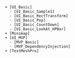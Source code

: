 
       + [UI_Basic]
         - [UI_Basic_Sample1]
         - [UI_Basic_RectTransform]
         - [UI_Basic_Pop]
         - [UI_Basic_CountDown]
         - [UI_Basic_LookAt_HPBar]
       + [Minimap]
       + [UI_MVP]
         - [MVP_Basic]
         - [MVP_DependencyInjection]
       + [TextMeshPro]
